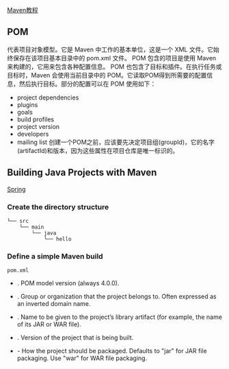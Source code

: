 [Maven教程](https://www.yiibai.com/maven/)
## POM
代表项目对象模型。它是 Maven 中工作的基本单位，这是一个 XML 文件。它始终保存在该项目基本目录中的 pom.xml 文件。
POM 包含的项目是使用 Maven 来构建的，它用来包含各种配置信息。
POM 也包含了目标和插件。在执行任务或目标时，Maven 会使用当前目录中的 POM。它读取POM得到所需要的配置信息，然后执行目标。部分的配置可以在 POM 使用如下：
* project dependencies
* plugins
* goals
* build profiles
* project version
* developers
* mailing list
创建一个POM之前，应该要先决定项目组(groupId)，它的名字(artifactId)和版本，因为这些属性在项目仓库是唯一标识的。

## Building Java Projects with Maven
[Spring](https://spring.io/guides/gs/maven/)

### Create the directory structure
```
└── src
    └── main
        └── java
            └── hello
```

### Define a simple Maven build
```
pom.xml

```
* <modelVersion>. POM model version (always 4.0.0).

* <groupId>. Group or organization that the project belongs to. Often expressed as an inverted domain name.

* <artifactId>. Name to be given to the project’s library artifact (for example, the name of its JAR or WAR file).

* <version>. Version of the project that is being built.

* <packaging> - How the project should be packaged. Defaults to "jar" for JAR file packaging. Use "war" for WAR file packaging.

